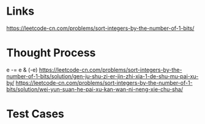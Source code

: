 # Links
https://leetcode-cn.com/problems/sort-integers-by-the-number-of-1-bits/

# Thought Process
e -= e & (-e)
https://leetcode-cn.com/problems/sort-integers-by-the-number-of-1-bits/solution/gen-ju-shu-zi-er-jin-zhi-xia-1-de-shu-mu-pai-xu-by/
https://leetcode-cn.com/problems/sort-integers-by-the-number-of-1-bits/solution/wei-yun-suan-he-pai-xu-kan-wan-ni-neng-xie-chu-sha/

# Test Cases

